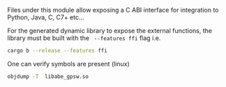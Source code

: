 Files under this module allow exposing a C ABI interface for integration to Python, Java, C, C7+ etc...


For the generated dynamic library to expose the external functions, the library must be built with the ` --features ffi` flag i.e.

```bash
cargo b --release --features ffi
```

One can verify symbols are present (linux)
```bash
objdump -T  libabe_gpsw.so
```